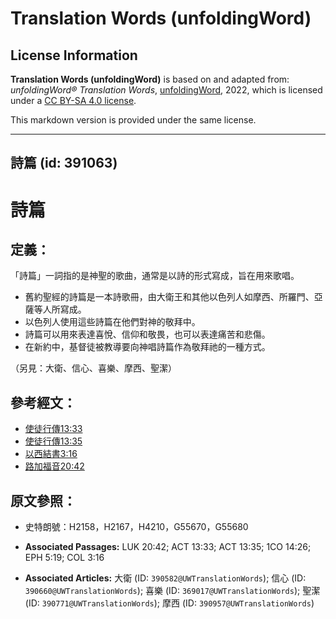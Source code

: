 # Translation Words (unfoldingWord)

## License Information

**Translation Words (unfoldingWord)** is based on and adapted from: _unfoldingWord® Translation Words_, [unfoldingWord](https://unfoldingword.org/utw), 2022, which is licensed under a [CC BY-SA 4.0 license](https://creativecommons.org/licenses/by-sa/4.0/legalcode.en).

This markdown version is provided under the same license.



--------------------------------

## 詩篇 (id: 391063)

詩篇
==

定義：
---

「詩篇」一詞指的是神聖的歌曲，通常是以詩的形式寫成，旨在用來歌唱。

* 舊約聖經的詩篇是一本詩歌冊，由大衛王和其他以色列人如摩西、所羅門、亞薩等人所寫成。
* 以色列人使用這些詩篇在他們對神的敬拜中。
* 詩篇可以用來表達喜悅、信仰和敬畏，也可以表達痛苦和悲傷。
* 在新約中，基督徒被教導要向神唱詩篇作為敬拜祂的一種方式。

（另見：大衛、信心、喜樂、摩西、聖潔）

參考經文：
-----

* [使徒行傳13:33](https://ref.ly/Acts13:33)
* [使徒行傳13:35](https://ref.ly/Acts13:35)
* [以西結書3:16](https://ref.ly/Col3:16)
* [路加福音20:42](https://ref.ly/Luke20:42)

原文參照：
-----

* 史特朗號：H2158，H2167，H4210，G55670，G55680

* **Associated Passages:** LUK 20:42; ACT 13:33; ACT 13:35; 1CO 14:26; EPH 5:19; COL 3:16
* **Associated Articles:** 大衛 (ID: `390582@UWTranslationWords`); 信心 (ID: `390660@UWTranslationWords`); 喜樂 (ID: `369017@UWTranslationWords`); 聖潔 (ID: `390771@UWTranslationWords`); 摩西 (ID: `390957@UWTranslationWords`)

